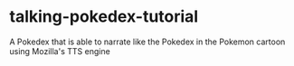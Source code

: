 # talking-pokedex-tutorial
A Pokedex that is able to narrate like the Pokedex in the Pokemon cartoon using Mozilla's TTS engine
